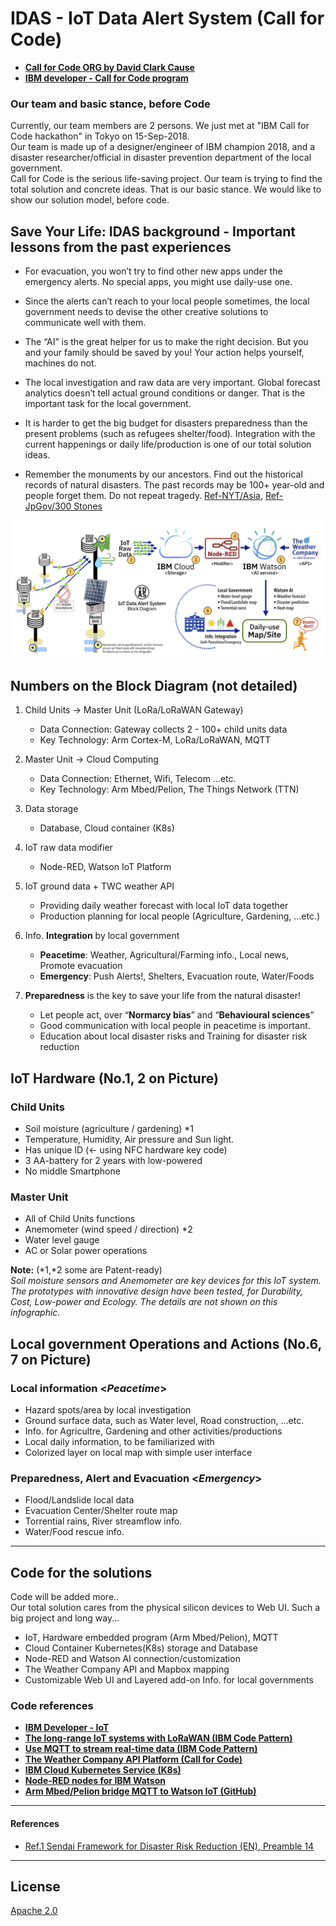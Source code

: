 # IDAS - IoT Data Alert System (Call for Code)
- **[Call for Code ORG by David Clark Cause](https://callforcode.org/)**
- **[IBM developer - Call for Code program](https://developer.ibm.com/callforcode/)**

### Our team and basic stance, before Code

Currently, our team members are 2 persons. We just met at "IBM Call for Code hackathon" in Tokyo on 15-Sep-2018.</br>
Our team is made up of a designer/engineer of IBM champion 2018, and a disaster researcher/official in disaster prevention department of the local government.</br>
Call for Code is the serious life-saving project. Our team is trying to find the total solution and concrete ideas. That is our basic stance. We would like to show our solution model, before code.

## Save Your Life: IDAS background - Important lessons from the past experiences

- For evacuation, you won’t try to find other new apps under the emergency alerts. No special apps, you might use daily-use one.

- Since the alerts can’t reach to your local people sometimes, the local government needs to devise the other creative solutions to communicate well with them.

- The “AI” is the great helper for us to make the right decision. But you and your family should be saved by you! Your action helps yourself, machines do not.

- The local investigation and raw data are very important. Global forecast analytics doesn’t tell actual ground conditions or danger. That is the important task for the local government.

- It is harder to get the big budget for disasters preparedness than the present problems (such as refugees shelter/food). Integration with the current happenings or daily life/production is one of our total solution ideas.

- Remember the monuments by our ancestors. Find out the historical records of natural disasters. The past records may be 100+ year-old and people forget them. Do not repeat tragedy. [Ref-NYT/Asia](https://www.nytimes.com/2011/04/21/world/asia/21stones.html), [Ref-JpGov/300 Stones](http://www.thr.mlit.go.jp/road/sekihijouhou/gaiyou.pdf)

[![IDAS - Block Diagram](doc/source/images/block-diagram-v03.png)](https://raw.githubusercontent.com/nikosun/IDAS-CallforCode/master/doc/source/images/block-diagram-v03.png)

## Numbers on the Block Diagram (not detailed)

1. Child Units -> Master Unit (LoRa/LoRaWAN Gateway)
    - Data Connection: Gateway collects 2 - 100+ child units data
    - Key Technology: Arm Cortex-M, LoRa/LoRaWAN, MQTT

2. Master Unit -> Cloud Computing
    - Data Connection: Ethernet, Wifi, Telecom …etc.
    - Key Technology: Arm Mbed/Pelion, The Things Network (TTN)
    
3. Data storage
    - Database, Cloud container (K8s)

4. IoT raw data modifier
    - Node-RED, Watson IoT Platform

5. IoT ground data + TWC weather API
    - Providing daily weather forecast with local IoT data together
    - Production planning for local people (Agriculture, Gardening, …etc.)

6. Info. **Integration** by local government
    - **Peacetime**: Weather, Agricultural/Farming info., Local news, Promote evacuation
    - **Emergency**: Push Alerts!, Shelters, Evacuation route, Water/Foods

7. **Preparedness** is the key to save your life from the natural disaster!
    - Let people act, over “**Normarcy bias**” and “**Behavioural sciences**”
    - Good communication with local people in peacetime is important.
    - Education about local disaster risks and Training for disaster risk reduction
    
## IoT Hardware (No.1, 2 on Picture)
### Child Units
- Soil moisture (agriculture / gardening) \*1
- Temperature, Humidity, Air pressure and Sun light.
- Has unique ID (← using NFC hardware key code)
- 3 AA-battery for 2 years with low-powered
- No middle Smartphone

### Master Unit
- All of Child Units functions
- Anemometer (wind speed / direction) \*2
- Water level gauge
- AC or Solar power operations

**Note:** (*1,*2 some are Patent-ready) </br>
*Soil moisture sensors and Anemometer are key devices for this IoT system. The prototypes with innovative design have been tested, for Durability, Cost, Low-power and Ecology. The details are not shown on this infographic.*

## Local government Operations and Actions (No.6, 7 on Picture) 
### Local information <*Peacetime*>
- Hazard spots/area by local investigation
- Ground surface data, such as Water level, Road construction, …etc.
- Info. for Agricultre, Gardening and other activities/productions
- Local daily information, to be familiarized with
- Colorized layer on local map with simple user interface
### Preparedness, Alert and Evacuation <*Emergency*>
- Flood/Landslide local data
- Evacuation Center/Shelter route map
- Torrential rains, River streamflow info. 
- Water/Food rescue info.

---

## Code for the solutions

Code will be added more.. </br>
Our total solution cares from the physical silicon devices to Web UI. Such a big project and long way...
- IoT, Hardware embedded program (Arm Mbed/Pelion), MQTT
- Cloud Container Kubernetes(K8s) storage and Database
- Node-RED and Watson AI connection/customization
- The Weather Company API and Mapbox mapping
- Customizable Web UI and Layered add-on Info. for local governments

### Code references
- [**IBM Developer - IoT**](https://developer.ibm.com/technologies/iot/)
- [**The long-range IoT systems with LoRaWAN (IBM Code Pattern)**](https://developer.ibm.com/patterns/set-up-lorawan-iot-gateway-hardware/)
- [**Use MQTT to stream real-time data (IBM Code Pattern)**](https://developer.ibm.com/patterns/use-mqtt-stream-real-time-data/)
- [**The Weather Company API Platform (Call for Code)**](https://callforcode.weather.com/)
- [**IBM Cloud Kubernetes Service (K8s)**](https://www.ibm.com/cloud/container-service)
- [**Node-RED nodes for IBM Watson**](https://flows.nodered.org/node/node-red-node-watson)
- [**Arm Mbed/Pelion bridge MQTT to Watson IoT (GitHub)**](https://github.com/ARMmbed/pelion-bridge-container-mqtt)

---
#### References
- [Ref.1 Sendai Framework for Disaster Risk Reduction (EN), Preamble 14](https://www.unisdr.org/we/inform/publications/43291)

---

## License
[Apache 2.0](LICENSE)
